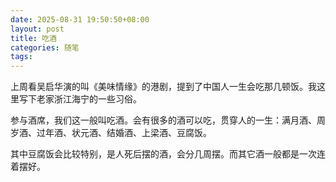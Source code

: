 ```yaml
---
date: 2025-08-31 19:50:50+08:00
layout: post
title: 吃酒
categories: 随笔
tags: 
---
```


上周看吴启华演的叫《美味情缘》的港剧，提到了中国人一生会吃那几顿饭。我这里写下老家浙江海宁的一些习俗。

参与酒席，我们这一般叫吃酒。会有很多的酒可以吃，贯穿人的一生：满月酒、周岁酒、过年酒、状元酒、结婚酒、上梁酒、豆腐饭。

其中豆腐饭会比较特别，是人死后摆的酒，会分几周摆。而其它酒一般都是一次连着摆好。




